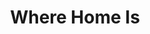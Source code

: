 ---
layout: page_store
id: 12
title: Where Home Is
details: 
contributors: 
 - prikankshitm
facebookurl: 
permalink: /store/12
image: 12.png
---